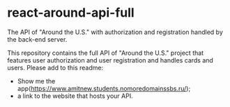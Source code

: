 # react-around-api-full

The API of "Around the U.S." with authorization and registration handled by the back-end server.

This repository contains the full API of "Around the U.S." project that features user authorization and user registration and handles cards and users. Please add to this readme:

-   Show me the app(https://www.amitnew.students.nomoredomainssbs.ru/);
-   a link to the website that hosts your API.
